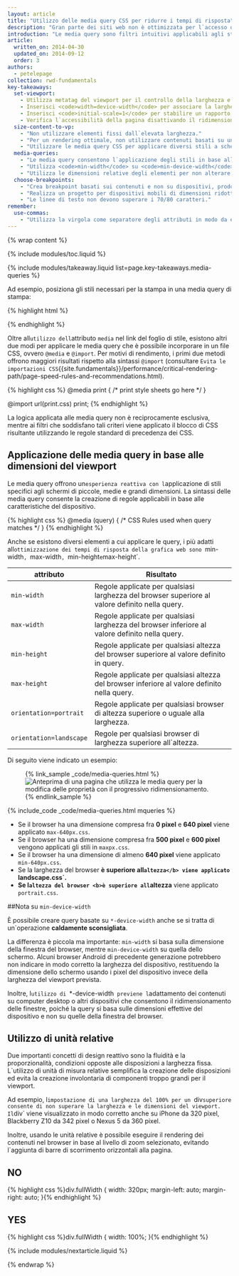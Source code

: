 ```yaml
---
layout: article
title: "Utilizzo delle media query CSS per ridurre i tempi di risposta"
description: "Gran parte dei siti web non è ottimizzata per l`accesso di diversi dispositivi. Scopri concetti fondamentali per rendere il tuo sito compatibile con dispositivi mobili, computer desktop e altri dispositivi dotati di schermo."
introduction: "Le media query sono filtri intuitivi applicabili agli stili CSS che aiutano a modificarli in base alle caratteristiche al dispositivo che esegue il rendering di contenuti, come ad esempio tipo, larghezza, altezza, orientamento e risoluzione del display."
article:
  written_on: 2014-04-30
  updated_on: 2014-09-12
  order: 3
authors:
  - petelepage
collection: rwd-fundamentals
key-takeaways:
  set-viewport:
    - Utilizza metatag del viewport per il controllo della larghezza e il ridimensionamento del viewport dei browser. 
    - Inserisci <code>width=device-width</code> per associare la larghezza dello schermo usando pixel indipendenti dal dispositivo.
    - Inserisci <code>initial-scale=1</code> per stabilire un rapporto 1:1 fra i pixel CSS e quelli indipendenti dal dispositivo.
    - Verifica l`accessibilità della pagina disattivando il ridimensionamento utente.
  size-content-to-vp:
    - "Non utilizzare elementi fissi dall`elevata larghezza."
    - "Per un rendering ottimale, non utilizzare contenuti basati su una particolare larghezza del viewport."
    - "Utilizzare le media query CSS per applicare diversi stili a schermi di piccole e grandi dimensioni."
  media-queries:
    - "Le media query consentono l`applicazione degli stili in base alle caratteristiche del dispositivo."
    - "Utilizza <code>min-width</code> su <code>min-device-width</code> per un`esperienza ottimale."
    - "Utilizza le dimensioni relative degli elementi per non alterare la disposizione."
  choose-breakpoints:
    - "Crea breakpoint basati sui contenuti e non su dispositivi, prodotti o marchi specifici."
    - "Realizza un progetto per dispositivi mobili di dimensioni ridotte e migliora l`esperienza con l`aumentare delle dimensioni degli schermi."
    - "Le linee di testo non devono superare i 70/80 caratteri."
remember:
  use-commas:
    - "Utilizza la virgola come separatore degli attributi in modo da eseguire un`analisi corretta anche con browser meno recenti."
---
```

{% wrap content %}

<style>
  .smaller-img {
    width: 60%;
    display: block;
    margin-left: auto;
    margin-right: auto;
  }

  img.center {
    display: block;
    margin-left: auto;
    margin-right: auto;
  }

  video.responsiveVideo {
    width: 100%;
  }
</style>


{% include modules/toc.liquid %}

{% include modules/takeaway.liquid list=page.key-takeaways.media-queries %}


Ad esempio, posiziona gli stili necessari per la stampa in una media query di stampa:

{% highlight html %}
<link rel="stylesheet" href="print.css" media="print">
{% endhighlight %}

Oltre all`utilizzo dell`attributo `media` nel link del foglio di stile, esistono altri due modi per applicare le media query che è possibile incorporare in un file CSS, ovvero `@media` e `@import`. Per motivi di rendimento, i primi due metodi offrono maggiori risultati rispetto alla sintassi `@import` (consultare `Evita le importazioni CSS`{{site.fundamentals}}/performance/critical-rendering-path/page-speed-rules-and-recommendations.html).

{% highlight css %}
@media print {
  /* print style sheets go here */
}

@import url(print.css) print;
{% endhighlight %}

La logica applicata alle media query non è reciprocamente esclusiva, mentre ai filtri che soddisfano tali criteri viene applicato il blocco di CSS risultante utilizzando le regole standard di precedenza dei CSS.

## Applicazione delle media query in base alle dimensioni del viewport

Le media query offrono un`esperienza reattiva con l`applicazione di stili specifici agli schermi di piccole, medie e grandi dimensioni. La sintassi delle media query consente la creazione di regole applicabili in base alle caratteristiche del dispositivo.

{% highlight css %}
@media (query) {
  /* CSS Rules used when query matches */
}
{% endhighlight %}

Anche se esistono diversi elementi a cui applicare le query, i più adatti all`ottimizzazione dei tempi di risposta della grafica web sono `min-width`, `max-width`, `min-height` e `max-height`.


<table class="table-2">
  <colgroup>
    <col span="1">
    <col span="1">
  </colgroup>
  <thead>
    <tr>
      <th data-th="attribute">attributo</th>
      <th data-th="Result">Risultato</th>
    </tr>
  </thead>
  <tbody>
    <tr>
      <td data-th="attribute"><code>min-width</code></td>
     <td data-th="Result">Regole applicate per  qualsiasi larghezza del browser superiore al valore definito nella query.</td>
    </tr>
    <tr>
      <td data-th="attribute"><code>max-width</code></td>
     <td data-th="Result">Regole applicate per qualsiasi larghezza del browser inferiore al valore definito nella query.</td>
    </tr>
    <tr>
      <td data-th="attribute"><code>min-height</code></td>
     <td data-th="Result">Regole applicate per qualsiasi altezza del browser superiore al valore definito in query.</td>
    </tr>
    <tr>
      <td data-th="attribute"><code>max-height</code></td>
     <td data-th="Result">Regole applicate per qualsiasi altezza del browser inferiore al valore definito nella query.</td>
    </tr>
    <tr>
      <td data-th="attribute"><code>orientation=portrait</code></td>
      <td data-th="Result">Regole applicate per qualsiasi browser di altezza superiore o uguale alla larghezza.</td>
    </tr>
    <tr>
      <td data-th="attribute"><code>orientation=landscape</code></td>
      <td data-th="Result">Regole per qualsiasi browser di larghezza superiore all`altezza.</td>
    </tr>
  </tbody>
</table>

Di seguito viene indicato un esempio:

<figure>
  {% link_sample _code/media-queries.html %}
    <img src="imgs/mq.png" class="center" srcset="imgs/mq.png 1x, imgs/mq-2x.png 2x" alt="Anteprima di una pagina che utilizza le media query per la modifica delle proprietà con il progressivo ridimensionamento.">
  {% endlink_sample %}
</figure>

{% include_code _code/media-queries.html mqueries %}

* Se il browser ha una dimensione compresa fra <b>0 pixel</b> e <b>640 pixel</b> viene applicato `max-640px.css`.
* Se il browser ha una dimensione compresa fra <b>500 pixel</b> e <b>600 pixel</b> vengono applicati gli stili in `maxpx.css`.
* Se il browser ha una dimensione di almeno <b>640 pixel</b> viene applicato `min-640px.css`.
* Se la larghezza del browser <b>è superiore all`altezza</b> viene applicato `landscape.css`.
* Se l`altezza del browser <b>è superiore all`altezza</b> viene applicato `portrait.css`.


##Nota su `min-device-width`

È possibile creare query basate su `*-device-width` anche se si tratta di un`operazione **caldamente sconsigliata**.

La differenza è piccola ma importante: `min-width` si basa sulla dimensione della finestra del browser, mentre `min-device-width` su quella dello schermo. Alcuni browser Android di precedente generazione potrebbero non indicare in modo corretto la larghezza del dispositivo, restituendo la dimensione dello schermo usando i pixel del dispositivo invece della larghezza del viewport prevista.

Inoltre, l`utilizzo di `*-device-width` previene l`adattamento dei contenuti su computer desktop o altri dispositivi che consentono il ridimensionamento delle finestre, poiché la query si basa sulle dimensioni effettive del dispositivo e non su quelle della finestra del browser.

## Utilizzo di unità relative

Due importanti concetti di design reattivo sono la fluidità e la proporzionalità, condizioni opposte alle disposizioni a larghezza fissa. L`utilizzo di unità di misura relative semplifica la creazione delle disposizioni ed evita la creazione involontaria di componenti troppo grandi per il viewport.

Ad esempio, l`impostazione di una larghezza del 100% per un `div` superiore consente di non superare la larghezza e le dimensioni del viewport.  Il `div` viene visualizzato in modo corretto anche su iPhone da 320 pixel, Blackberry Z10 da 342 pixel o Nexus 5 da 360 pixel.

Inoltre, usando le unità relative è possibile eseguire il rendering dei contenuti nel browser in base al livello di zoom selezionato, evitando l`aggiunta di barre di scorrimento orizzontali alla pagina.

<div class="clear">
  <div class="g--half">
    <h2 class="text-danger text-center">NO</h2>
{% highlight css %}div.fullWidth {
  width: 320px;
  margin-left: auto;
  margin-right: auto;
}{% endhighlight %}
  </div>

  <div class="g--half g--last">
    <h2 class="text-success text-center">YES</h2>
{% highlight css %}div.fullWidth {
  width: 100%;
}{% endhighlight %}
  </div>
</div>

{% include modules/nextarticle.liquid %}

{% endwrap %}

